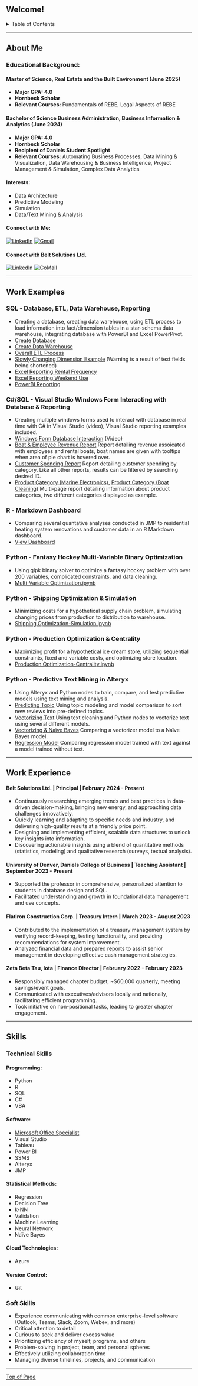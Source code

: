 <a name="readme-top"></a>

## Welcome!

<details>
<summary>Table of Contents</summary>
<ol>
<li><a href="#about-me">About Me</a></li>
<li><a href="#work-examples">Work Examples</a></li>
<li><a href="#work-experience">Work Experience</a></li>
<li><a href="#skills">Skills</a></li>
</ol>
</details>

<a name="about-me"></a>
<hr>

## About Me

### Educational Background: ###

#### Master of Science, Real Estate and the Built Environment (June 2025) ####
* **Major GPA: 4.0**
* **Hornbeck Scholar**
* **Relevant Courses:** Fundamentals of REBE, Legal Aspects of REBE

#### Bachelor of Science Business Administration, Business Information & Analytics (June 2024) ####
* **Major GPA: 4.0**
* **Hornbeck Scholar**
* **Recipient of Daniels Student Spotlight**
* **Relevant Courses:** Automating Business Processes, Data Mining & Visualization, Data Warehousing & Business Intelligence, Project Management & Simulation, Complex Data Analytics

#### Interests: ####
* Data Architecture
* Predictive Modeling
* Simulation
* Data/Text Mining & Analysis

#### Connect with Me: ####
  
[![LinkedIn][linkedin-shield]][linkedin-url] [![Gmail][gmail-shield]][gmail-url]

#### Connect with Belt Solutions Ltd. ####

[![LinkedIn][linkedin-shield]][company-url]  [![CoMail][comail-shield]][comail-url]

<a name="work-examples"></a>
<hr>

## Work Examples

### SQL - Database, ETL, Data Warehouse, Reporting ###
  * Creating a database, creating data warehouse, using ETL process to load information into fact/dimension tables in a star-schema data warehouse, integrating database with PowerBI and Excel PowerPivot.
  * [Create Database](https://github.com/aidenbelt/Project-Examples/blob/de53867f15d53e5887e07679f78f53693b066a0c/CreateDatabase.sql)
  * [Create Data Warehouse](https://github.com/aidenbelt/Project-Examples/blob/de53867f15d53e5887e07679f78f53693b066a0c/Creating%20Datamart.sql)
  * [Overall ETL Process](https://github.com/aidenbelt/Project-Examples/blob/de53867f15d53e5887e07679f78f53693b066a0c/ETL%20Overview.png)
  * [Slowly Changing Dimension Example](https://github.com/aidenbelt/Project-Examples/blob/de53867f15d53e5887e07679f78f53693b066a0c/ETL%20Slowly%20Changing%20Dimension.png) (Warning is a result of text fields being shortened) 
  * [Excel Reporting Rental Frequency](https://github.com/aidenbelt/Project-Examples/blob/0981fd72e8b301e0ee861b5806992a6431651be4/Rental%20Frequency.pdf)
  * [Excel Reporting Weekend Use](https://github.com/aidenbelt/Project-Examples/blob/0981fd72e8b301e0ee861b5806992a6431651be4/Weekend%20Use.pdf)
  * [PowerBI Reporting](https://github.com/aidenbelt/Project-Examples/blob/0981fd72e8b301e0ee861b5806992a6431651be4/dmBoydLakeMarina%20Dashboards.pdf)

### C#/SQL - Visual Studio Windows Form Interacting with Database & Reporting ###
  * Creating multiple windows forms used to interact with database in real time with C# in Visual Studio (video), Visual Studio reporting examples included.
  * [Windows Form Database Interaction](https://www.youtube.com/watch?v=OHvfbWPYX3Y) (Video)
  * [Boat & Employee Revenue Report](https://github.com/aidenbelt/Project-Examples/blob/aec81ac34a44ad89b92532ddfb41013fc06d4743/Boat%20%26%20Employee%20Revenue.png) Report detailing revenue assoicated with employees and rental boats, boat names are given with tooltips when area of pie chart is hovered over. 
  * [Customer Spending Report](https://github.com/aidenbelt/Project-Examples/blob/aec81ac34a44ad89b92532ddfb41013fc06d4743/Customer%20Spending.png) Report detailing customer spending by category. Like all other reports, results can be filtered by searching desired ID. 
  * [Product Category (Marine Electronics)](https://github.com/aidenbelt/Project-Examples/blob/aec81ac34a44ad89b92532ddfb41013fc06d4743/Product%20Category%201.png), [Product Category (Boat Cleaning)](https://github.com/aidenbelt/Project-Examples/blob/aec81ac34a44ad89b92532ddfb41013fc06d4743/Product%20Category%202.png) Multi-page report detailing information about product categories, two different categories displayed as example. 

### R - Markdown Dashboard ###
  * Comparing several quantative analyses conducted in JMP to residential heating system renovations and customer data in an R Markdown dashboard.
  * [View Dashboard](https://aidenbelt.shinyapps.io/dashboard_belt/)

### Python - Fantasy Hockey Multi-Variable Binary Optimization ###
  * Using glpk binary solver to optimize a fantasy hockey problem with over 200 variables, complicated constraints, and data cleaning. 
  * [Multi-Variable Optimization.ipynb](https://github.com/aidenbelt/Project-Examples/blob/5333c338b401a4c7cf5857c9f7fe5eb2632d29e1/Multi-Variable%20Optimization.ipynb)

### Python - Shipping Optimization & Simulation ###
* Minimizing costs for a hypothetical supply chain problem, simulating changing prices from production to distribution to warehouse.
* [Shipping Optimization-Simulation.ipynb](https://github.com/aidenbelt/Project-Examples/blob/5333c338b401a4c7cf5857c9f7fe5eb2632d29e1/Shipping%20Optimization-Simulation.ipynb)

### Python - Production Optimization & Centrality ###
* Maximizing profit for a hypothetical ice cream store, utilizing sequential constraints, fixed and variable costs, and optimizing store location.
* [Production Optimization-Centrality.ipynb](https://github.com/aidenbelt/Project-Examples/blob/5333c338b401a4c7cf5857c9f7fe5eb2632d29e1/Production%20Optimization-Centrality.ipynb)

### Python - Predictive Text Mining in Alteryx ###
* Using Alteryx and Python nodes to train, compare, and test predictive models using text mining and analysis.
* [Predicting Topic](https://github.com/aidenbelt/Project-Examples/blob/54addf80702c7654ddffd7092d2f98c96ef5c412/4.png) Using topic modeling and model comparison to sort new reviews into pre-defined topics.
* [Vectorizing Text](https://github.com/aidenbelt/Project-Examples/blob/54addf80702c7654ddffd7092d2f98c96ef5c412/5.png) Using text cleaning and Python nodes to vectorize text using several different models.
* [Vectorizing & Naïve Bayes](https://github.com/aidenbelt/Project-Examples/blob/54addf80702c7654ddffd7092d2f98c96ef5c412/6.png) Comparing a vectorizer model to a Naïve Bayes model.
* [Regression Model](https://github.com/aidenbelt/Project-Examples/blob/54addf80702c7654ddffd7092d2f98c96ef5c412/7.png) Comparing regression model trained with text against a model trained without text. 

<a name="work-experience"></a>
<hr>

## Work Experience

#### Belt Solutions Ltd. | Principal | February 2024 - Present ####
* Continuously researching emerging trends and best practices in data-driven decision-making, bringing new energy, and approaching  data challenges innovatively.
* Quickly learning and adapting to  specific needs and industry, and delivering high-quality results at a friendly price point.
* Designing and implementing efficient, scalable data structures to unlock key insights into information.
* Discovering actionable insights using a blend of quantitative methods (statistics, modeling) and qualitative research (surveys, textual analysis).

#### University of Denver, Daniels College of Business | Teaching Assistant | September 2023 - Present #### 
* Supported the professor in comprehensive, personalized attention to students in database design and SQL.
* Facilitated understanding and growth in foundational data management and use concepts.

#### Flatiron Construction Corp. | Treasury Intern | March 2023 - August 2023 #### 
* Contributed to the implementation of a treasury management system by verifying record-keeping, testing functionality, and providing recommendations for system improvement.
* Analyzed financial data and prepared reports to assist senior management in developing effective cash management strategies.

#### Zeta Beta Tau, Iota | Finance Director | February 2022 - February 2023 ####
* Responsibly managed chapter budget, ~$60,000 quarterly, meeting savings/event goals.
* Communicated with executives/advisors locally and nationally, facilitating efficient programming.
* Took initiative on non-positional tasks, leading to greater chapter engagement.

<a name="skills"></a>
<hr>

## Skills

### Technical Skills ###

#### Programming: #### 
* Python
* R
* SQL
* C#
* VBA

#### Software: #### 
* [Microsoft Office Specialist](https://www.credly.com/badges/1041ce88-9b63-4caa-81a7-4aea851908ad)
* Visual Studio
* Tableau
* Power BI
* SSMS
* Alteryx
* JMP

#### Statistical Methods: #### 
* Regression
* Decision Tree
* k-NN
* Validation
* Machine Learning
* Neural Network
* Naïve Bayes

#### Cloud Technologies: #### 
* Azure

#### Version Control: #### 
* Git

### Soft Skills ###
* Experience communicating with common enterprise-level software (Outlook, Teams, Slack, Zoom, Webex, and more)
* Critical attention to detail
* Curious to seek and deliver excess value
* Prioritizing efficiency of myself, programs, and others
* Problem-solving in project, team, and personal spheres
* Effectively utilizing collaboration time
* Managing diverse timelines, projects, and communication

<hr> 

<a href="#readme-top">Top of Page</a>

[linkedin-shield]: https://img.shields.io/badge/LinkedIn-0077B5?style=for-the-badge&logo=linkedin&logoColor=white
[linkedin-url]: https://linkedin.com/in/aidenbelt
[company-url]: https://linkedin.com/company/beltsolns
[gmail-shield]: https://img.shields.io/badge/Gmail-D14836?style=for-the-badge&logo=gmail&logoColor=white
[gmail-url]: mailto:aidenlevin@gmail.com
[comail-shield]: https://img.shields.io/badge/Email-beltsolutionsltd?style=for-the-badge&color=2b6031
[comail-url]: mailto:aiden@beltsolutionsltd.com

